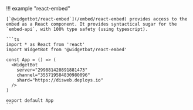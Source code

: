 !!! example "react-embed"

    [`@widgetbot/react-embed`](/embed/react-embed) provides access to the embed as a React component. It provides syntactical sugar for the `embed-api`, with 100% type safety (using typescript).

    ```ts
    import * as React from 'react'
    import WidgetBot from '@widgetbot/react-embed'
    
    const App = () => (
      <WidgetBot
        server="299881420891881473"
        channel="355719584830980096"
        shard="https://disweb.deploys.io"
      />
    )
    
    export default App
    ```
